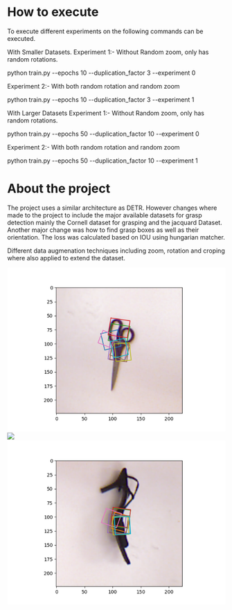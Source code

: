 # How to execute
To execute different experiments on the following commands
can be executed.

With Smaller Datasets.
Experiment 1:-
Without Random zoom, only has random rotations.

python train.py --epochs 10 --duplication_factor 3 --experiment 0

Experiment 2:-
With both random rotation and random zoom 

python train.py --epochs 10 --duplication_factor 3 --experiment 1

With Larger Datasets
Experiment 1:-
Without Random zoom, only has random rotations.

python train.py --epochs 50 --duplication_factor 10 --experiment 0

Experiment 2:-
With both random rotation and random zoom 

python train.py --epochs 50 --duplication_factor 10 --experiment 1


# About the project

The project uses a similar architecture as DETR. However changes where made to the project to include the major available datasets for grasp detection mainly the Cornell dataset for grasping and the jacquard Dataset. Another major change was how to find grasp boxes as well as their orientation. The loss was calculated based on IOU using hungarian matcher.

Different data augmenation techniques including zoom, rotation and croping where also applied to extend the dataset. 

![](./tensor([150]).png)
![](./tensor([160]).png)
![](./tensor([166]).png)


